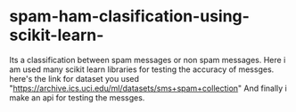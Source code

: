 # spam-ham-clasification-using-scikit-learn-
Its a classification between spam messages or non spam messages.
Here i am used many scikit learn libraries for testing the accuracy of messges.
here's the link for dataset you used "https://archive.ics.uci.edu/ml/datasets/sms+spam+collection"
And finally i make an api for testing the messges.
